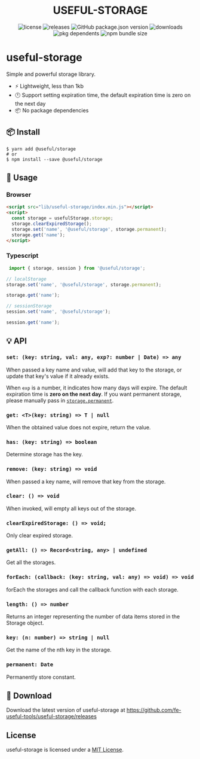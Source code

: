 <p align="center">
  <h1 align="center"> USEFUL-STORAGE </h1>
</p>
<p align="center">
  <img alt="license" src="https://img.shields.io/npm/l/useful-storage?style=flat-square">
  <img alt="releases" src="https://badgen.net/github/releases/fe-useful-tools/useful-storage?style=flat-square">
  <img alt="GitHub package.json version" src="https://img.shields.io/github/package-json/v/fe-useful-tools/useful-storage?style=flat-square&colorB=51C838">
  <img alt="downloads" src="https://img.shields.io/npm/dt/@useful/storage?style=flat-square">
  <img alt="pkg dependents" src="https://badgen.net/github/dependents-pkg/fe-useful-tools/useful-storage?style=flat-square">
  <img alt="npm bundle size" src="https://img.shields.io/bundlephobia/min/useful-storage?style=flat-square">
</p>

# useful-storage
Simple and powerful storage library.

- :zap: Lightweight, less than 1kb
- :clock12: Support setting expiration time, the default expiration time is zero on the next day
- :package: No package dependencies

## :package: Install

```shell
$ yarn add @useful/storage
# or
$ npm install --save @useful/storage
```

## :pencil: Usage

### Browser

```html
<script src="lib/useful-storage/index.min.js"></script>
<script>
  const storage = usefulStorage.storage;
  storage.clearExpiredStorage();
  storage.set('name', '@useful/storage', storage.permanent);
  storage.get('name');
</script>
```

### Typescript

```typescript
 import { storage, session } from '@useful/storage';

// localStorage
storage.set('name', '@useful/storage', storage.permanent);

storage.get('name');

// sessionStorage
session.set('name', '@useful/storage');

session.get('name');
```

## :bulb: API

### `set: (key: string, val: any, exp?: number | Date) => any`

When passed a key name and value, will add that key to the storage, or update that key's value if it already exists.

When `exp` is a number, it indicates how many days will expire. The default expiration time is **zero on the next day**. If you want permanent storage, please manually pass in [`storage.permanent`](#permanent-date).

### `get: <T>(key: string) => T | null`

When the obtained value does not expire, return the value.

### `has: (key: string) => boolean`

Determine storage has the key.

### `remove: (key: string) => void`

When passed a key name, will remove that key from the storage.

### `clear: () => void`

When invoked, will empty all keys out of the storage.

### `clearExpiredStorage: () => void;`

Only clear expired storage.

### `getAll: () => Record<string, any> | undefined`

Get all the storages.

### `forEach: (callback: (key: string, val: any) => void) => void`

forEach the storages and call the callback function with each storage.

### `length: () => number`

Returns an integer representing the number of data items stored in the Storage object.

### `key: (n: number) => string | null`

Get the name of the nth key in the storage.

### `permanent: Date`

Permanently store constant.

## :rocket: Download

Download the latest version of useful-storage at https://github.com/fe-useful-tools/useful-storage/releases

## License

useful-storage is licensed under a [MIT License](https://github.com/fe-useful-tools/useful-storage/blob/master/LICENSE).
